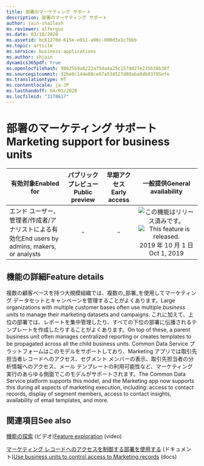 ```yaml
---
title: 部署のマーケティング サポート
description: 部署のマーケティング サポート
author: jain-shailesh
ms.reviewer: alfergus
ms.date: 03/18/2020
ms.assetid: bc61278d-615e-e911-a96c-000d3a1c7bbb
ms.topic: article
ms.service: business-applications
ms.author: shjain
dynamics365pdf: true
ms.openlocfilehash: 98625b9a8222a75da4a25c157dd27e235b38b38f
ms.sourcegitcommit: 32be8c144e80ce07a534527d80aba9db93795efe
ms.translationtype: HT
ms.contentlocale: ja-JP
ms.lasthandoff: 04/01/2020
ms.locfileid: "3178617"
---
```

# <a name="marketing-support-for-business-units"></a><span data-ttu-id="9d1d0-103">部署のマーケティング サポート</span><span class="sxs-lookup"><span data-stu-id="9d1d0-103">Marketing support for business units</span></span>


| <span data-ttu-id="9d1d0-104">有効対象</span><span class="sxs-lookup"><span data-stu-id="9d1d0-104">Enabled for</span></span>    |  <span data-ttu-id="9d1d0-105">パブリック プレビュー</span><span class="sxs-lookup"><span data-stu-id="9d1d0-105">Public preview</span></span> | <span data-ttu-id="9d1d0-106">早期アクセス</span><span class="sxs-lookup"><span data-stu-id="9d1d0-106">Early access</span></span> | <span data-ttu-id="9d1d0-107">一般提供</span><span class="sxs-lookup"><span data-stu-id="9d1d0-107">General availability</span></span> | 
| ---------- | :----------: |:----------: |:----------: |
|<span data-ttu-id="9d1d0-108">エンド ユーザー、管理者/作成者/アナリストによる有効化</span><span class="sxs-lookup"><span data-stu-id="9d1d0-108">End users by admins, makers, or analysts</span></span>|-|-| <span data-ttu-id="9d1d0-109">![この機能はリリース済みです。](/dynamics365-release-plan/media/green-checkmark.png "この機能はリリース済みです。")</span><span class="sxs-lookup"><span data-stu-id="9d1d0-109">![This feature is released.](/dynamics365-release-plan/media/green-checkmark.png "This feature is released.")</span></span> <span data-ttu-id="9d1d0-110">2019 年 10 月 1 日</span><span class="sxs-lookup"><span data-stu-id="9d1d0-110">Oct 1, 2019</span></span>|






## <a name="feature-details"></a><span data-ttu-id="9d1d0-111">機能の詳細</span><span class="sxs-lookup"><span data-stu-id="9d1d0-111">Feature details</span></span>
<!--feature detail start -->
<span data-ttu-id="9d1d0-112">複数の顧客ベースを持つ大規模組織では、複数の_部署_を使用してマーケティング データセットとキャンペーンを管理することがよくあります。</span><span class="sxs-lookup"><span data-stu-id="9d1d0-112">Large organizations with multiple customer bases often use multiple _business units_ to manage their marketing datasets and campaigns.</span></span> <span data-ttu-id="9d1d0-113">これに加えて、上位の部署では、レポートを集中管理したり、すべての下位の部署に伝播されるテンプレートを作成したりすることがよくあります。</span><span class="sxs-lookup"><span data-stu-id="9d1d0-113">On top of these, a parent business unit often manages centralized reporting or creates templates to be propagated across all the child business units.</span></span> <span data-ttu-id="9d1d0-114">Common Data Service プラットフォームはこのモデルをサポートしており、Marketing アプリでは取引先担当者レコードへのアクセス、セグメント メンバーの表示、取引先担当者の分析情報へのアクセス、メール テンプレートの利用可能性など、マーケティング実行のあらゆる側面でこのモデルがサポートされます。</span><span class="sxs-lookup"><span data-stu-id="9d1d0-114">The Common Data Service  platform supports this model, and the Marketing app now supports this during all aspects of marketing execution, including: access to contact records, display of segment members, access to contact insights, availability of email templates, and more.</span></span>
<!--feature detail end -->









## <a name="see-also"></a><span data-ttu-id="9d1d0-115">関連項目</span><span class="sxs-lookup"><span data-stu-id="9d1d0-115">See also</span></span>
<span data-ttu-id="9d1d0-116">[機能の探索](https://youtu.be/c8YOVbo4hhw?t=14) (ビデオ)</span><span class="sxs-lookup"><span data-stu-id="9d1d0-116">[Feature exploration](https://youtu.be/c8YOVbo4hhw?t=14) (video)</span></span>

<span data-ttu-id="9d1d0-117">[マーケティング レコードへのアクセスを制御する部署を使用する](https://docs.microsoft.com/dynamics365/marketing/business-units) (ドキュメント)</span><span class="sxs-lookup"><span data-stu-id="9d1d0-117">[Use business units to control access to Marketing records](https://docs.microsoft.com/dynamics365/marketing/business-units) (docs)</span></span>

